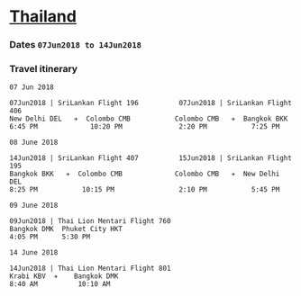# [Thailand](https://en.wikipedia.org/wiki/Thailand)

### Dates `07Jun2018 to 14Jun2018` 

### Travel itinerary    
  `07 Jun 2018`
  ```
  07Jun2018 | SriLankan Flight 196          07Jun2018 | SriLankan Flight 406
  New Delhi DEL   ✈  Colombo CMB           Colombo CMB   ✈  Bangkok BKK
  6:45 PM             10:20 PM              2:20 PM           7:25 PM
  ```  
  
  `08 June 2018`
  ```
  14Jun2018 | SriLankan Flight 407          15Jun2018 | SriLankan Flight 195
  Bangkok BKK   ✈  Colombo CMB             Colombo CMB   ✈  New Delhi DEL
  8:25 PM           10:15 PM                2:10 PM           5:45 PM
  ```
  
  `09 June 2018`  
  ``` 
  09Jun2018 | Thai Lion Mentari Flight 760
  Bangkok DMK  Phuket City HKT
  4:05 PM      5:30 PM
  ``` 
  
  `14 June 2018`
  ``` 
  14Jun2018 | Thai Lion Mentari Flight 801
  Krabi KBV  ✈    Bangkok DMK
  8:40 AM          10:10 AM
  ```

